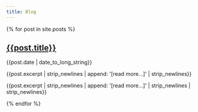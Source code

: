 ```yaml
---
title: Blog
---
```


{% for post in site.posts %}

[{{post.title}}]({{post.url}})
------------------------------

<p class="post-date">{{post.date | date_to_long_string}}</p>

{{post.excerpt | strip_newlines | append: '[read more…]' | strip_newlines}}

{{post.excerpt | strip_newlines | append: '[read more…]' | strip_newlines | strip_newlines}}

<!-- {{post.excerpt | append: '[read more…]' | strip_newlines | markdownify | strip_html}} -->

<!-- [{{post.title}}]({{post.url}}) -->
<!-- ------------------------------ -->

<!-- <p class="post-date">{{post.date | date_to_long_string}}</p> -->

<!-- {{post.excerpt}} -->

<!-- [[read more…]({{post.url}})] -->

{% endfor %}
